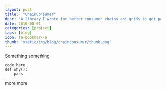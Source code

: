 ```yaml
---
layout: post
title:  "ChainConsumer"
desc: "A library I wrote for better consumer chains and grids to get parameter summaries."
date: 2016-08-01
categories: [project]
tags: [blog]
icon: fa-bookmark-o
thumb: 'static/img/blog/chainconsumer/thumb.png'
---
```


Something something

```
code here
def why():
    pass
```

more more
